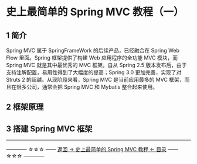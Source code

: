 # 史上最简单的 Spring MVC 教程（一）

## 1 简介

Spring MVC 属于 SpringFrameWork 的后续产品，已经融合在 Spring Web Flow 里面。Spring 框架提供了构建 Web 应用程序的全功能 MVC 模块，而 Spring MVC 就是其中最优秀的 MVC 框架。自从 Spring 2.5 版本发布后，由于支持注解配置，易用性得到了大幅度的提高；Spring 3.0 更加完善，实现了对 Struts 2 的超越。从现阶段来看，Spring MVC 是当前应用最多的 MVC 框架，而且在很多公司，通常会把 Spring MVC 和 Mybatis 整合起来使用。

## 2 框架原理



## 3 搭建 Spring MVC 框架







----------
———— ☆☆☆ —— [返回 -> 史上最简单的 Spring MVC 教程 <- 目录](https://github.com/guobinhit/springmvc-tutorial/blob/master/README.md) —— ☆☆☆ ————
